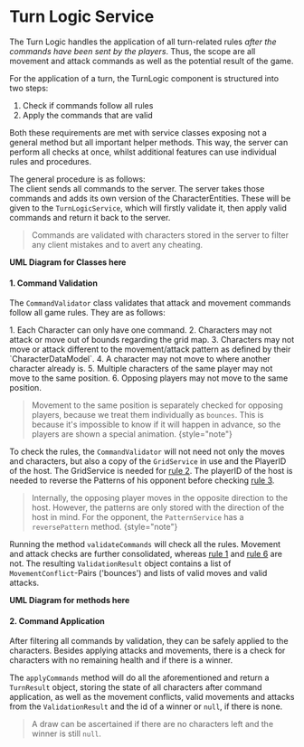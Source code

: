 # Turn Logic Service

The Turn Logic handles the application of all turn-related rules *after the commands have been sent by the players*.
Thus, the scope are all movement and attack commands as well as the potential result of the game.

For the application of a turn, the TurnLogic component is structured into two steps:
1. Check if commands follow all rules
2. Apply the commands that are valid

Both these requirements are met with service classes exposing not a general method but all important helper methods.
This way, the server can perform all checks at once, whilst additional features can use individual rules and procedures.

The general procedure is as follows: <br/>
The client sends all commands to the server. The server takes those commands and adds its own version of the 
CharacterEntities. These will be given to the `TurnLogicService`, which will firstly validate it, then apply
valid commands and return it back to the server.

> Commands are validated with characters stored in the server to filter any client mistakes and to avert any cheating.

**UML Diagram for Classes here**

#### 1. Command Validation
The `CommandValidator` class validates that attack and movement commands follow all game rules. They are as follows:
<p></p>
<anchor id="rule1" name="rule1"></anchor>
1. Each Character can only have one command.
<anchor id="rule2" name="rule2"></anchor>
2. Characters may not attack or move out of bounds regarding the grid map.
<anchor id="rule3" name="rule3"></anchor>
3. Characters may not move or attack different to the movement/attack pattern as defined by their `CharacterDataModel`.
4. A character may not move to where another character already is.
5. Multiple characters of the same player may not move to the same position.
<anchor id="rule6" name="rule6"></anchor>
6. Opposing players may not move to the same position.


> Movement to the same position is separately checked for opposing players, because we treat them individually as `bounces`.
> This is because it's impossible to know if it will happen in advance, so the players are shown a special animation.
{style="note"}

To check the rules, the `CommandValidator` will not need not only the moves and characters, but also a copy of the
`GridService` in use and the PlayerID of the host. The GridService is needed for 
<a href="Turn-Logic-Service.md#rule2" summary="Characters may not attack or move out of Bounds regarding the grid map">rule 2</a>. The playerID of the host is needed to reverse the Patterns of his opponent
before checking <a href="Turn-Logic-Service.md#rule3" summary="Characters may not move or attack different to the movement/attack pattern as defined by their `CharacterDataModel`">rule 3</a>.

> Internally, the opposing player moves in the opposite direction to the host. However, the patterns are only stored
> with the direction of the host in mind. For the opponent, the `PatternService` has a `reversePattern` method.
{style="note"}

Running the method `validateCommands` will check all the rules. Movement and attack checks are further consolidated, 
whereas <a href="Turn-Logic-Service.md#rule1" summary="Each Character can only have one command">rule 1</a> 
and <a href="Turn-Logic-Service.md#rule6" summary="Opposing players may not move to the same position">rule 6</a> are not.
The resulting `ValidationResult` object contains a list of `MovementConflict`-Pairs ('bounces') and lists of valid
moves and valid attacks.

**UML Diagram for methods here**

#### 2. Command Application
After filtering all commands by validation, they can be safely applied to the characters. Besides applying attacks and movements, 
there is a check for characters with no remaining health and if there is a winner.

The `applyCommands` method will do all the aforementioned and return a `TurnResult` object, storing 
the state of all characters after command application, as well as the movement conflicts, valid movements and attacks from
the `ValidationResult` and the id of a winner or `null`, if there is none.

> A draw can be ascertained if there are no characters left and the winner is still `null`.
